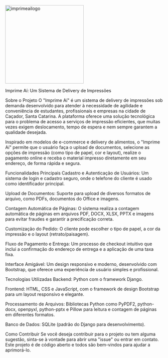 <img width="250" height="250" alt="imprimeailogo"  src="https://github.com/user-attachments/assets/bd0cfd92-f329-48fb-a045-5a68db40dcb4" />

Imprime Aí: Um Sistema de Delivery de Impressões

Sobre o Projeto
O "Imprime Aí" é um sistema de delivery de impressões sob demanda desenvolvido para atender à necessidade de agilidade e conveniência de estudantes, profissionais e empresas na cidade de Caçador, Santa Catarina. A plataforma oferece uma solução tecnológica para o problema de acesso a serviços de impressão eficientes, que muitas vezes exigem deslocamento, tempo de espera e nem sempre garantem a qualidade desejada.

Inspirado em modelos de e-commerce e delivery de alimentos, o "Imprime Aí" permite que o usuário faça o upload de documentos, selecione as opções de impressão (como tipo de papel, cor e layout), realize o pagamento online e receba o material impresso diretamente em seu endereço, de forma rápida e segura.

Funcionalidades Principais
Cadastro e Autenticação de Usuários: Um sistema de login e cadastro seguro, onde o telefone do cliente é usado como identificador principal.

Upload de Documentos: Suporte para upload de diversos formatos de arquivo, como PDFs, documentos do Office e imagens.

Contagem Automática de Páginas: O sistema realiza a contagem automática de páginas em arquivos PDF, DOCX, XLSX, PPTX e imagens para evitar fraudes e garantir a precificação correta.

Customização do Pedido: O cliente pode escolher o tipo de papel, a cor da impressão e o layout (retrato/paisagem).

Fluxo de Pagamento e Entrega: Um processo de checkout intuitivo que inclui a confirmação do endereço de entrega e a aplicação de uma taxa fixa.

Interface Amigável: Um design responsivo e moderno, desenvolvido com Bootstrap, que oferece uma experiência de usuário simples e profissional.

Tecnologias Utilizadas
Backend: Python com o framework Django.

Frontend: HTML, CSS e JavaScript, com o framework de design Bootstrap para um layout responsivo e elegante.

Processamento de Arquivos: Bibliotecas Python como PyPDF2, python-docx, openpyxl, python-pptx e Pillow para leitura e contagem de páginas em diferentes formatos.

Banco de Dados: SQLite (padrão do Django para desenvolvimento).

Como Contribuir
Se você deseja contribuir para o projeto ou tem alguma sugestão, sinta-se à vontade para abrir uma "issue" ou entrar em contato. Este projeto é de código aberto e todos são bem-vindos para ajudar a aprimorá-lo.
